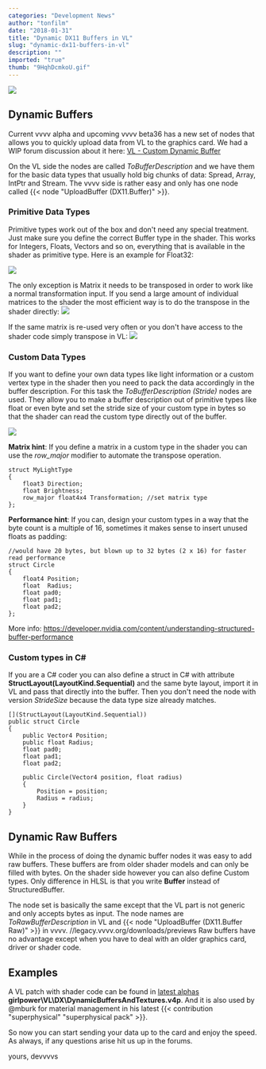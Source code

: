 ```yaml
---
categories: "Development News"
author: "tonfilm"
date: "2018-01-31"
title: "Dynamic DX11 Buffers in VL"
slug: "dynamic-dx11-buffers-in-vl"
description: ""
imported: "true"
thumb: "9HqhDcmkoU.gif"
---
```



![](9HqhDcmkoU.gif)

## Dynamic Buffers

Current vvvv alpha and upcoming vvvv beta36 has a new set of nodes that allows you to quickly upload data from VL to the graphics card. We had a WIP forum discussion about it here: [VL - Custom Dynamic Buffer](https://discourse.vvvv.org/t/vl-custom-dynamic-buffer/15703)

On the VL side the nodes are called *ToBufferDescription* and we have them for the basic data types that usually hold big chunks of data: Spread, Array, IntPtr and Stream. The vvvv side is rather easy and only has one node called {{< node "UploadBuffer (DX11.Buffer)" >}}.

### Primitive Data Types

Primitive types work out of the box and don't need any special treatment. Just make sure you define the correct Buffer type in the shader. This works for Integers, Floats, Vectors and so on, everything that is available in the shader as primitive type. Here is an example for Float32:

![](ShaderDefineFlo_r.PNG)

The only exception is Matrix it needs to be transposed in order to work like a normal transformation input. If you send a large amount of individual matrices to the shader the most efficient way is to do the transpose in the shader directly:
![](ShaderTranspose.PNG)

If the same matrix is re-used very often or you don't have access to the shader code simply transpose in VL:
![](VL%20Transpose.PNG)


### Custom Data Types

If you want to define your own data types like light information or a custom vertex type in the shader then you need to pack the data accordingly in the buffer description. For this task the *ToBufferDescription (Stride)* nodes are used. They allow you to make a buffer description out of primitive types like float or even byte and set the stride size of your custom type in bytes so that the shader can read the custom type directly out of the buffer.

![](TypeAsFloats.PNG)

**Matrix hint**: If you define a matrix in a custom type in the shader you can use the *row_major* modifier to automate the transpose operation.

```
struct MyLightType
{
	float3 Direction;
	float Brightness; 
	row_major float4x4 Transformation; //set matrix type
}; 
```

**Performance hint**: If you can, design your custom types in a way that the byte count is a multiple of 16, sometimes it makes sense to insert unused floats as padding:

```
//would have 20 bytes, but blown up to 32 bytes (2 x 16) for faster read performance
struct Circle
{
    float4 Position;
    float  Radius;
    float pad0;
    float pad1;
    float pad2;
};
```

More info: https://developer.nvidia.com/content/understanding-structured-buffer-performance

### Custom types in C#

If you are a C# coder you can also define a struct in C# with attribute **StructLayout(LayoutKind.Sequential)** and the same byte layout, import it in VL and pass that directly into the buffer. Then you don't need the node with version *StrideSize* because the data type size already matches.

```
[](StructLayout(LayoutKind.Sequential))
public struct Circle
{
    public Vector4 Position;
    public float Radius;
    float pad0;
    float pad1;
    float pad2;

    public Circle(Vector4 position, float radius)
    {
        Position = position;
        Radius = radius;
    }
}
```

## Dynamic Raw Buffers

While in the process of doing the dynamic buffer nodes it was easy to add raw buffers. These buffers are from older shader models and can only be filled with bytes. On the shader side however you can also define Custom types. Only difference in HLSL is that you write **Buffer<YourType>** instead of StructuredBuffer<YourType>.

The node set is basically the same except that the VL part is not generic and only accepts bytes as input. The node names are *ToRawBufferDescription* in VL and {{< node "UploadBuffer (DX11.Buffer Raw)" >}} in vvvv.
//legacy.vvvv.org/downloads/previews
Raw buffers have no advantage except when you have to deal with an older graphics card, driver or shader code.


## Examples

A VL patch with shader code can be found in [latest alphas](https://legacy.vvvv.org/downloads/previews) **girlpower\VL\DX\DynamicBuffersAndTextures.v4p**. And it is also used by @mburk for material management in his latest {{< contribution "superphysical" "superphysical pack" >}}.

So now you can start sending your data up to the card and enjoy the speed. As always, if any questions arise hit us up in the forums.

yours,
devvvvs